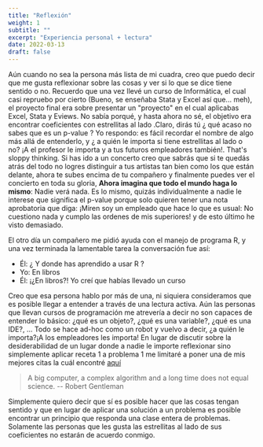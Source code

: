```yaml
---
title: "Reflexión"
weight: 1
subtitle: ""
excerpt: "Experiencia personal + lectura"
date: 2022-03-13
draft: false
---
```


Aún cuando no sea la persona más lista de mi cuadra, creo que puedo decir que me gusta reflexionar sobre las cosas y ver si lo que se dice tiene sentido o no. Recuerdo que una vez llevé un curso de Informática, el cual casi repruebo por cierto (Bueno, se enseñaba Stata y Excel así que... meh), el proyecto final era sobre presentar un "proyecto" en el cual aplicabas Excel, Stata y Eviews. No sabía porqué, y hasta ahora no sé, el objetivo era encontrar coeficientes con estrellitas al lado .Claro, dirás tú ¿ qué acaso no sabes que es un p-value ? Yo respondo: es fácil recordar el nombre de algo más allá de entenderlo, y ¿ a quién le importa si tiene estrellitas al lado o no? ¡A el profesor le importa y a tus futuros empleadores también!. That's sloppy thinking. Si has ido a un concerto creo que sabrás que si te quedás atrás del todo no logres distinguir a tus artistas tan bien como los que están delante, ahora te subes encima de tu compañero y finalmente puedes ver el concierto en toda su gloria, **Ahora imagina que todo el mundo haga lo mismo**: Nadie verá nada. Es lo mismo, quizás individualmente a nadie le interese que significa el p-value  porque solo quieren tener una nota aprobatoria que diga: ¡Miren soy un empleado que hace lo que es usual: No cuestiono nada y cumplo las ordenes de mis superiores! y de esto último he visto demasiado.

El otro día un compañero me pidió ayuda con el manejo de programa R, y 
una vez terminada la lamentable tarea la conversación fue así:

- Él: ¿ Y donde has aprendido a usar R ?
- Yo: En libros
- Él: ¡¿En libros?! Yo creí que habías llevado un curso

Creo que esa persona hablo por más de una, ni siquiera consideramos que es posible llegar a entender a través de una lectura activa. Aún las personas que llevan cursos de programación me atrevería a decir no son capaces de entender lo básico: ¿qué es un objeto?, ¿qué es una variable?, ¿qué es una IDE?, ...
Todo se hace ad-hoc como un robot y vuelvo a decir, ¿a quién le importa?¡A los empleadores les importa! En lugar de discutir sobre la desiderabilidad de un lugar donde a nadie le importe reflexionar sino simplemente aplicar receta 1 a problema 1 me limitaré a poner una de mis mejores citas la cuál encontré  [aquí](https://stats.stackexchange.com/questions/726/famous-statistical-quotations)

> A big computer, a complex algorithm and a long time does not equal science.
-- Robert Gentleman 

Simplemente quiero decir que sí es posible hacer que las cosas tengan sentido y que en lugar de aplicar una solución a un problema es posible encontrar un principio que responda una clase entera de problemas. Solamente las personas que les gusta las estrellitas al lado de sus coeficientes no estarán de acuerdo conmigo.
